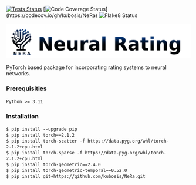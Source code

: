 [![Tests Status](https://github.com/kubosis/NeRa/actions/workflows/test.yml/badge.svg)](https://github.com/kubosis/NeRa/actions/workflows/test.yml)
[![Code Coverage Status](https://codecov.io/github/kubosis/NeRa/branch/main/graph/badge.svg?)](https://codecov.io/gh/kubosis/NeRa) 
![Flake8 Status](https://github.com/kubosis/NeRa/actions/workflows/quality.yml/badge.svg)


![NeRa LOGO](./docs/logo_plus_text.png)

PyTorch based package for incorporating rating systems to neural networks.

### Prerequisities

```
Python >= 3.11
```

### Installation

```commandline
$ pip install --upgrade pip
$ pip install torch==2.1.2
$ pip install torch-scatter -f https://data.pyg.org/whl/torch-2.1.2+cpu.html
$ pip install torch-sparse -f https://data.pyg.org/whl/torch-2.1.2+cpu.html
$ pip install torch-geometric==2.4.0
$ pip install torch-geometric-temporal==0.52.0
$ pip install git+https://github.com/kubosis/NeRa.git
```
